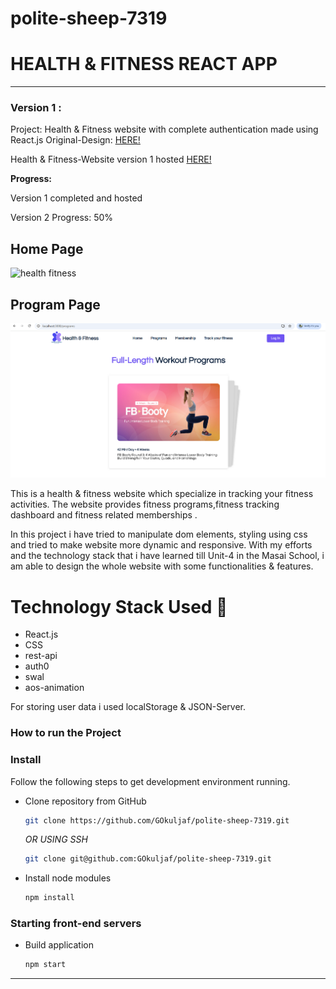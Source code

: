 # polite-sheep-7319

# HEALTH & FITNESS REACT APP

-----
### Version 1 : 
Project: Health & Fitness website with complete authentication made using React.js
Original-Design: [HERE!](https://www.behance.net/gallery/78953297/Health-Fitness-Mobile-App-UI-UX-Kit?tracking_source=search_projects%7Chealth+fitness)

Health & Fitness-Website version 1 hosted [HERE!](https://health&fitnessapp.netlify.app/)

**Progress:**

Version 1 completed and hosted

Version 2 Progress: 50%


## Home Page
![health fitness](https://github.com/GOkuljaf/polite-sheep-7319/assets/img/Home_page.png)

## Program Page
![TrackDataPage](https://github.com/GOkuljaf/fitflex/blob/main/src/assets/img/program.png)

This is a health & fitness website which specialize in tracking your fitness activities. The website provides fitness programs,fitness tracking dashboard and fitness related memberships .

In this project i have tried to manipulate dom elements, styling using css and tried to make website more dynamic and responsive. With my efforts and the technology stack that i have learned till Unit-4 in the Masai School, i am able to design the whole website with some functionalities & features.


# Technology Stack Used 🌟
* React.js
* CSS
* rest-api
* auth0
* swal
* aos-animation

For storing user data i used localStorage & JSON-Server.

### How to run the Project
### Install

Follow the following steps to get development environment running.

* Clone repository from GitHub

  ```bash
  git clone https://github.com/GOkuljaf/polite-sheep-7319.git
  ```

   _OR USING SSH_

  ```bash
  git clone git@github.com:GOkuljaf/polite-sheep-7319.git
  ```

* Install node modules

   ```bash
   npm install
   ```


### Starting front-end servers

* Build application

  ```bash
  npm start
  ```
---

